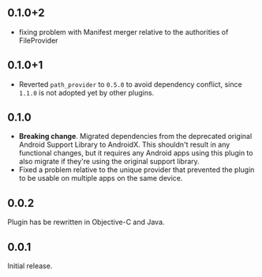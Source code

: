 ## 0.1.0+2

  - fixing problem with Manifest merger relative to the authorities of FileProvider

## 0.1.0+1

  - Reverted `path_provider` to `0.5.0` to avoid dependency conflict, since `1.1.0` is not adopted yet by other plugins.

## 0.1.0

  - **Breaking change**. Migrated dependencies from the deprecated original Android Support Library to AndroidX.
 This shouldn't result in any functional changes, but it requires any Android apps using this plugin to also migrate if 
 they're using the original support library.
  - Fixed a problem relative to the unique provider that prevented the plugin to be usable on multiple apps on the same
  device.

## 0.0.2

Plugin has be rewritten in Objective-C and Java.

## 0.0.1

Initial release.
